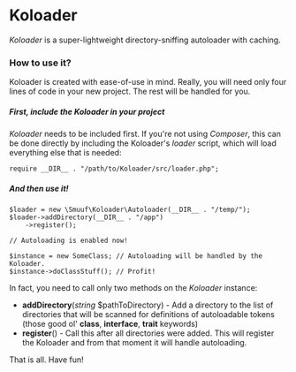 # Koloader

*Koloader* is a super-lightweight directory-sniffing autoloader with caching.

### How to use it?

Koloader is created with ease-of-use in mind. Really, you will need only four lines of code in your new project. The rest will be handled for you.

##### First, include the Koloader in your project

*Koloader* needs to be included first. If you're not using *Composer*, this can be done directly by including the Koloader's *loader* script, which will load everything else that is needed:

```
require __DIR__ . "/path/to/Koloader/src/loader.php";
```

##### And then use it!

```
$loader = new \Smuuf\Koloader\Autoloader(__DIR__ . "/temp/");
$loader->addDirectory(__DIR__ . "/app")
	->register();

// Autoloading is enabled now!

$instance = new SomeClass; // Autoloading will be handled by the Koloader.
$instance->doClassStuff(); // Profit!
```

In fact, you need to call only two methods on the *Koloader* instance:
- **addDirectory**(*string* $pathToDirectory) - Add a directory to the list of directories that will be scanned for definitions of autoloadable tokens (those good ol' **class**, **interface**, **trait** keywords)
- **register**() - Call this after all directories were added. This will register the Koloader and from that moment it will handle autoloading.

That is all. Have fun!
